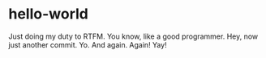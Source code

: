 # hello-world
Just doing my duty to RTFM. You know, like a good programmer.
Hey, now just another commit. Yo. And again. Again! Yay!
